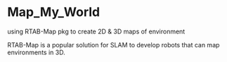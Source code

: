 # Map_My_World
using RTAB-Map pkg to create 2D & 3D maps of environment

RTAB-Map is a popular solution for SLAM to develop robots that can map environments in 3D.
